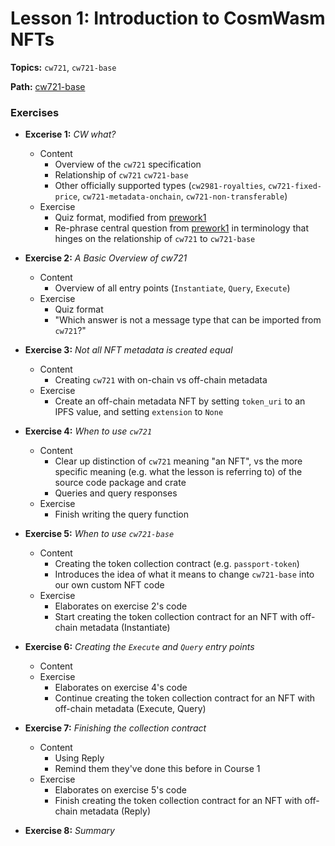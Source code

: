 # Lesson 1: Introduction to CosmWasm NFTs

**Topics:** `cw721`, `cw721-base`

**Path:** [cw721-base](https://github.com/CosmWasm/cw-nfts/tree/main/contracts/cw721-base)

### Exercises

- **Excerise 1:** _CW what?_
  - Content
    - Overview of the `cw721` specification
    - Relationship of `cw721` `cw721-base`
    - Other officially supported types (`cw2981-royalties`, `cw721-fixed-price`, `cw721-metadata-onchain`, `cw721-non-transferable`)
  - Exercise
    - Quiz format, modified from [prework1](https://github.com/phi-labs-ltd/area-52-course2-prework/blob/main/course-02-cw721/lesson-01_cw721-base_contract-structure/exercise-01/exercise-01.md)
    - Re-phrase central question from [prework1](https://github.com/phi-labs-ltd/area-52-course2-prework/blob/main/course-02-cw721/lesson-01_cw721-base_contract-structure/exercise-01/exercise-01.md) in terminology that hinges on the relationship of `cw721` to `cw721-base`

- **Exercise 2:** _A Basic Overview of cw721_
  - Content
    - Overview of all entry points (`Instantiate`, `Query`, `Execute`)
  - Exercise
    - Quiz format
    - "Which answer is not a message type that can be imported from `cw721`?"
  

- **Exercise 3:** _Not all NFT metadata is created equal_
  - Content 
    - Creating `cw721` with on-chain vs off-chain metadata
  - Exercise
    - Create an off-chain metadata NFT by setting `token_uri` to an IPFS value, and setting `extension` to `None`

- **Exercise 4:** _When to use `cw721`_
  - Content 
    - Clear up distinction of `cw721` meaning "an NFT", vs the more specific meaning (e.g. what the lesson is referring to) of the source code package and crate
    - Queries and query responses
  - Exercise
    - Finish writing the query function

- **Exercise 5:** _When to use `cw721-base`_
  - Content 
    - Creating the token collection contract (e.g. `passport-token`)
    - Introduces the idea of what it means to change `cw721-base` into our own custom NFT code
  - Exercise
    - Elaborates on exercise 2's code
    - Start creating the token collection contract for an NFT with off-chain metadata (Instantiate)

- **Exercise 6:** _Creating the `Execute` and `Query` entry points_
  - Content
  - Exercise
    - Elaborates on exercise 4's code
    - Continue creating the token collection contract for an NFT with off-chain metadata (Execute, Query)

- **Exercise 7:** _Finishing the collection contract_
  - Content
    - Using Reply
    - Remind them they've done this before in Course 1
  - Exercise
    - Elaborates on exercise 5's code
    - Finish creating the token collection contract for an NFT with off-chain metadata (Reply)
  
- **Exercise 8:** _Summary_